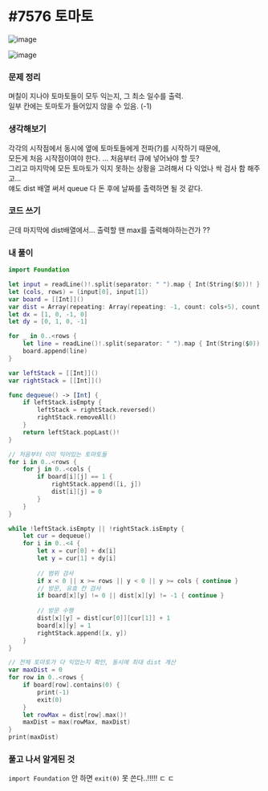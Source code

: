 # #7576 토마토

![image](https://user-images.githubusercontent.com/28949235/135970269-55e7d209-a7f6-451c-9899-9a3626f70784.png)

![image](https://user-images.githubusercontent.com/28949235/135970314-36cc7ee5-8a29-4abe-8ea5-ea226fef5954.png)

### **문제 정리**

며칠이 지나야 토마토들이 모두 익는지, 그 최소 일수를 출력.   
일부 칸에는 토마토가 들어있지 않을 수 있음. (-1)

### **생각해보기**

각각의 시작점에서 동시에 옆에 토마토들에게 전파(?)를 시작하기 때문에,  
모든게 처음 시작점이여야 한다. ... 처음부터 큐에 넣어놔야 할 듯?  
그리고 마지막에 모든 토마토가 익지 못하는 상황을 고려해서 다 익었나 싹 검사 함 해주고...  
얘도 dist 배열 써서 queue 다 돈 후에 날짜를 출력하면 될 것 같다.

### 코드 쓰기

근데 마지막에 dist배열에서... 출력할 땐 max를 출력해야하는건가 ??

### 내 풀이

```swift
import Foundation

let input = readLine()!.split(separator: " ").map { Int(String($0))! }
let (cols, rows) = (input[0], input[1])
var board = [[Int]]()
var dist = Array(repeating: Array(repeating: -1, count: cols+5), count: rows+5)
let dx = [1, 0, -1, 0]
let dy = [0, 1, 0, -1]

for _ in 0..<rows {
    let line = readLine()!.split(separator: " ").map { Int(String($0))! }
    board.append(line)
}

var leftStack = [[Int]]()
var rightStack = [[Int]]()

func dequeue() -> [Int] {
    if leftStack.isEmpty {
        leftStack = rightStack.reversed()
        rightStack.removeAll()
    }
    return leftStack.popLast()!
}

// 처음부터 이미 익어있는 토마토들
for i in 0..<rows {
    for j in 0..<cols {
        if board[i][j] == 1 {
            rightStack.append([i, j])
            dist[i][j] = 0
        }
    }
}

while !leftStack.isEmpty || !rightStack.isEmpty {
    let cur = dequeue()
    for i in 0..<4 {
        let x = cur[0] + dx[i]
        let y = cur[1] + dy[i]
        
        // 범위 검사
        if x < 0 || x >= rows || y < 0 || y >= cols { continue }
        // 방문, 유효 칸 검사
        if board[x][y] != 0 || dist[x][y] != -1 { continue }
        
        // 방문 수행
        dist[x][y] = dist[cur[0]][cur[1]] + 1
        board[x][y] = 1
        rightStack.append([x, y])
    }
}

// 전체 토마토가 다 익었는지 확인, 동시에 최대 dist 계산
var maxDist = 0
for row in 0..<rows {
    if board[row].contains(0) {
        print(-1)
        exit(0)
    }
    let rowMax = dist[row].max()!
    maxDist = max(rowMax, maxDist)
}
print(maxDist)
```



### 풀고 나서 알게된 것

`import Foundation` 안 하면 `exit(0)` 못 쓴다..!!!!! ㄷ ㄷ
